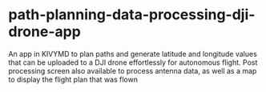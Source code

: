 # path-planning-data-processing-dji-drone-app
An app in KIVYMD to plan paths and generate latitude and longitude values that can be uploaded to a DJI drone effortlessly for autonomous flight. Post processing screen also available to process antenna data, as well as a map to display the flight plan that was flown 
